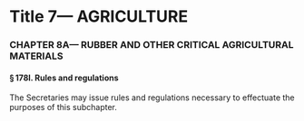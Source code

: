
# Title 7— AGRICULTURE
### CHAPTER 8A— RUBBER AND OTHER CRITICAL AGRICULTURAL MATERIALS
#### § 178l. Rules and regulations

The Secretaries may issue rules and regulations necessary to effectuate the purposes of this subchapter.
